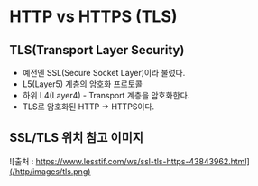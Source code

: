 # HTTP vs HTTPS (TLS)

## TLS(Transport Layer Security)
- 예전엔 SSL(Secure Socket Layer)이라 불렀다.
- L5(Layer5) 계층의 암호화 프로토콜
- 하위 L4(Layer4) - Transport 계층을 암호화한다.
- TLS로 암호화된 HTTP -> HTTPS이다.

## SSL/TLS 위치 참고 이미지
![출처 : https://www.lesstif.com/ws/ssl-tls-https-43843962.html](/http/images/tls.png)
